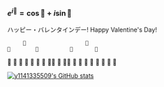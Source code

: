 ### $e^{i🤔}=\cos 🤔 + i\sin 🤔$


ハッピー・バレンタインデー! Happy Valentine's Day!

         🩷                   🩷
    🩷        🩷          🩷       🩷
  🩷              🩷  🩷             🩷
    🩷                              🩷
       🩷        🙎‍♂️ 🌹 🙎‍♀️         🩷
          🩷                  🩷
             🩷            🩷
                🩷     🩷
                   🩷


[![y1141335509's GitHub stats](https://github-readme-stats.vercel.app/api?username=y1141335509&show_icons=true&theme=ambient_gradient)](https://github.com/y1141335509/github-readme-stats)




<!--
**y1141335509/y1141335509** is a ✨ _special_ ✨ repository because its `README.md` (this file) appears on your GitHub profile.

[![Top Langs](https://github-readme-stats.vercel.app/api/top-langs/?username=y1141335509)](https://github.com/y1141335509/github-readme-stats)
[![y1141335509's WakaTime stats](https://github-readme-stats.vercel.app/api/wakatime?username=ffflabs)](https://github.com/y1141335509/github-readme-stats)



```topojson
{
  "type": "Topology",
  "transform": {
    "scale": [0.0005000500050005, 0.00010001000100010001],
    "translate": [100, 0]
  },
  "objects": {
    "example": {
      "type": "GeometryCollection",
      "geometries": [
        {
          "type": "Point",
          "properties": {"prop0": "value0"},
          "coordinates": [-13.2263308,-72.4973215]
        },
        {
          "type": "LineString",
          "properties": {"prop0": "value0", "prop1": 0},
          "arcs": [0]
        },
        {
          "type": "Polygon",
          "properties": {"prop0": "value0",
            "prop1": {"this": "that"}
          },
          "arcs": [[1]]
        }
      ]
    }
  },
  "arcs": [[[4000, 0], [1999, 9999], [2000, -9999], [2000, 9999]],[[0, 0], [0, 9999], [2000, 0], [0, -9999], [-2000, 0]]]
}
```

-->

